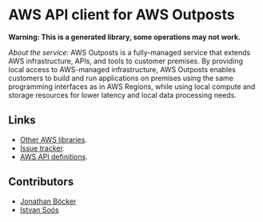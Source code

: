 # AWS API client for AWS Outposts

**Warning: This is a generated library, some operations may not work.**

*About the service:*
AWS Outposts is a fully-managed service that extends AWS infrastructure,
APIs, and tools to customer premises. By providing local access to
AWS-managed infrastructure, AWS Outposts enables customers to build and run
applications on premises using the same programming interfaces as in AWS
Regions, while using local compute and storage resources for lower latency
and local data processing needs.

## Links

- [Other AWS libraries](https://github.com/agilord/aws_client/tree/master/generated).
- [Issue tracker](https://github.com/agilord/aws_client/issues).
- [AWS API definitions](https://github.com/aws/aws-sdk-js/tree/master/apis).

## Contributors

- [Jonathan Böcker](https://github.com/Schwusch)
- [Istvan Soós](https://github.com/isoos)

